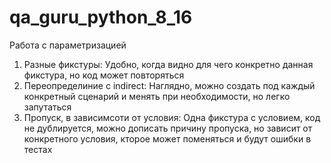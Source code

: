 # qa_guru_python_8_16
Работа с параметризацией

1. Разные фикстуры:
Удобно, когда видно для чего конкретно данная фикстура, но код может повторяться
2. Переопределиние с indirect:
Наглядно, можно создать под каждый конкретный сценарий и менять при необходимости, но легко запутаться
3. Пропуск, в зависимсоти от условия:
Одна фикстура с условием, код не дублируется, можно дописать причину пропуска, но
зависит от конкретного условия, кторое может поменяться и будут ошибки в тестах 
